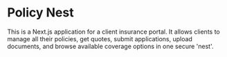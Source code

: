 # Policy Nest

This is a Next.js application for a client insurance portal. It allows clients to manage all their policies, get quotes, submit applications, upload documents, and browse available coverage options in one secure 'nest'.
